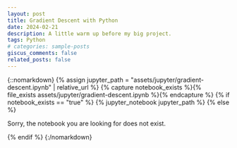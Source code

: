```yaml
---
layout: post
title: Gradient Descent with Python
date: 2024-02-21
description: A little warm up before my big project.
tags: Python
# categories: sample-posts
giscus_comments: false
related_posts: false
---
```


{::nomarkdown}
{% assign jupyter_path = "assets/jupyter/gradient-descent.ipynb" | relative_url %}
{% capture notebook_exists %}{% file_exists assets/jupyter/gradient-descent.ipynb %}{% endcapture %}
{% if notebook_exists == "true" %}
{% jupyter_notebook jupyter_path %}
{% else %}

<p>Sorry, the notebook you are looking for does not exist.</p>
{% endif %}
{:/nomarkdown}

